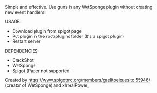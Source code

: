 Simple and effective. Use guns in any WetSponge plugin without creating new event handlers!

USAGE:

- Download plugin from spigot page
- Put plugin in the root/plugins folder (It's a spigot plugin)
- Restart server

DEPENDENCIES:

- CrackShot
- WetSponge
- Spigot (Paper not supported)

Created by https://www.spigotmc.org/members/gaelitoelquesito.55946/ (creator of WetSponge) and xIrrealPower_

